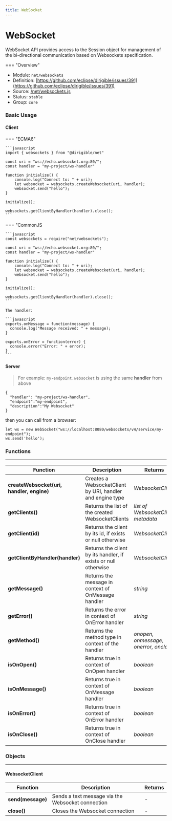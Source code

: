```yaml
---
title: WebSocket
---
```


WebSocket
===

WebSocket API provides access to the Session object for management of the bi-directional communication based on Websockets specification.

=== "Overview"
- Module: `net/websockets`
- Definition: [https://github.com/eclipse/dirigible/issues/391](https://github.com/eclipse/dirigible/issues/391)
- Source: [/net/websockets.js](https://github.com/eclipse/dirigible/blob/master/components/api-net/src/main/resources/META-INF/dirigible/net/websockets.js)
- Status: `stable`
- Group: `core`


### Basic Usage

#### Client

=== "ECMA6"

    ```javascript
    import { websockets } from "@dirigible/net"

    const uri = "ws://echo.websocket.org:80/";
    const handler = "my-project/ws-handler"

    function initialize() {
        console.log("Connect to: " + uri);
        let websocket = websockets.createWebsocket(uri, handler);
        websocket.send("hello");
    }

    initialize();

    websockets.getClientByHandler(handler).close();
    ```

=== "CommonJS

    ```javascript
    const websockets = require("net/websockets");

    const uri = "ws://echo.websocket.org:80/";
    const handler = "my-project/ws-handler"

    function initialize() {
        console.log("Connect to: " + uri);
        let websocket = websockets.createWebsocket(uri, handler);
        websocket.send("hello");
    }

    initialize();

    websockets.getClientByHandler(handler).close();
    ```

    The handler:

    ```javascript
    exports.onMessage = function(message) {
      console.log("Message received: " + message);
    }

    exports.onError = function(error) {
      console.error("Error: " + error);
    }
    ```

#### Server

> For example: `my-endpoint.websocket` is using the same **handler** from above

```
{
  "handler": "my-project/ws-handler",
  "endpoint":"my-endpoint",
  "description":"My Websocket"
}
```

then you can call from a browser:

```
let ws = new WebSocket("ws://localhost:8080/websockets/v4/service/my-endpoint");
ws.send('hello');
```

### Functions

---

Function     | Description | Returns
------------ | ----------- | --------
**createWebsocket(uri, handler, engine)**   | Creates a WebsocketClient by URI, handler and engine type | *WebsocketClient*
**getClients()**    | Returns the list of the created WebsocketClients | *list of WebsocketClient metadata*
**getClient(id)**   | Returns the client by its id, if exists or null otherwise | *WebsocketClient*
**getClientByHandler(handler)**   | Returns the client by its handler, if exists or null otherwise | *WebsocketClient*
**getMessage()**   | Returns the message in context of OnMessage handler | *string*
**getError()**   | Returns the error in context of OnError handler | *string*
**getMethod()**   | Returns the method type in context of the handler | *onopen, onmessage, onerror, onclose*
**isOnOpen()**   | Returns true in context of OnOpen handler | *boolean*
**isOnMessage()**   | Returns true in context of OnMessage handler | *boolean*
**isOnError()**   | Returns true in context of OnError handler | *boolean*
**isOnClose()**   | Returns true in context of OnClose handler | *boolean*



### Objects

---

#### WebsocketClient

Function     | Description | Returns
------------ | ----------- | --------
**send(message)**   | Sends a text message via the Websocket connection | -
**close()**   | Closes the Websocket connection | -
